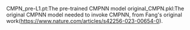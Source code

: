 CMPN_pre-L1.pt:The pre-trained CMPNN model
original_CMPN.pkl:The original CMPNN model needed to invoke CMPNN, from Fang's original work(https://www.nature.com/articles/s42256-023-00654-0).